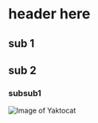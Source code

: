 # header here

## sub 1

## sub 2

### subsub1

![Image of Yaktocat](https://octodex.github.com/images/yaktocat.png)

